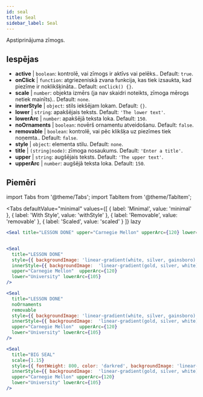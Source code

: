 ```yaml
---
id: seal 
title: Seal
sidebar_label: Seal
---
```


Apstiprinājuma zīmogs.

## Iespējas

* __active__ | `boolean`: kontrolē, vai zīmogs ir aktīvs vai pelēks.. Default: `true`.
* __onClick__ | `function`: atgriezeniskā zvana funkcija, kas tiek izsaukta, kad piezīme ir noklikšķināta.. Default: `onClick() {}`.
* __scale__ | `number`: objekta izmērs (ja nav skaidri noteikts, zīmoga mērogs netiek mainīts).. Default: `none`.
* __innerStyle__ | `object`: stils iekšējam lokam. Default: `{}`.
* __lower__ | `string`: apakšējais teksts. Default: `'The lower text'`.
* __lowerArc__ | `number`: apakšējā teksta loka. Default: `150`.
* __noOrnaments__ | `boolean`: novērš ornamentu atveidošanu. Default: `false`.
* __removable__ | `boolean`: kontrolē, vai pēc klikšķa uz piezīmes tiek noņemta.. Default: `false`.
* __style__ | `object`: elementa stilu. Default: `none`.
* __title__ | `(string|node)`: zīmoga nosaukums. Default: `'Enter a title'`.
* __upper__ | `string`: augšējais teksts. Default: `'The upper text'`.
* __upperArc__ | `number`: augšējā teksta loka. Default: `150`.


## Piemēri

import Tabs from '@theme/Tabs';
import TabItem from '@theme/TabItem';

<Tabs
    defaultValue="minimal"
    values={[
        { label: 'Minimal', value: 'minimal' },
        { label: 'With Style', value: 'withStyle' },
        { label: 'Removable', value: 'removable' },
        { label: 'Scaled', value: 'scaled' }
    ]}
    lazy
>

<TabItem value="minimal">

```jsx live
<Seal title="LESSON DONE" upper="Carnegie Mellon" upperArc={120} lower="University" lowerArc={105} />
```

</TabItem>


<TabItem value="withStyle">

```jsx live

<Seal 
  title="LESSON DONE" 
  style={{ backgroundImage: 'linear-gradient(white, silver, gainsboro)'}}
  innerStyle={{ backgroundImage:  'linear-gradient(gold, silver, white)' }}
  upper="Carnegie Mellon"  upperArc={120} 
  lower="University" lowerArc={105}
/>
```

</TabItem>

<TabItem value="removable">

```jsx live
<Seal 
  title="LESSON DONE" 
  noOrnaments
  removable
  style={{ backgroundImage: 'linear-gradient(white, silver, gainsboro)'}}
  innerStyle={{ backgroundImage:  'linear-gradient(gold, silver, white)' }}
  upper="Carnegie Mellon"  upperArc={120} 
  lower="University" lowerArc={105}
/>
```

</TabItem>

<TabItem value="scaled">

```jsx live
<Seal 
  title="BIG SEAL" 
  scale={1.15}
  style={{ fontWeight: 800, color: 'darkred', backgroundImage: 'linear-gradient(white, silver, gainsboro)'}}
  innerStyle={{ backgroundImage:  'linear-gradient(gold, silver, white)' }}
  upper="Carnegie Mellon" upperArc={120} 
  lower="University" lowerArc={105}
/>
```

</TabItem>

</Tabs>
